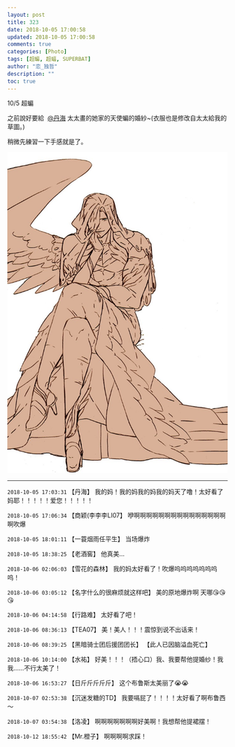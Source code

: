 ```yaml
---
layout: post
title: 323
date: 2018-10-05 17:00:58
updated: 2018-10-05 17:00:58
comments: true
categories: [Photo]
tags: [超蝙, 超蝠, SUPERBAT]
author: "恋_独哲"
description: ""
toc: true
---
```


<p>10/5 超蝙</p> 
<p>之前說好要給&nbsp;&nbsp;<a target="_blank" loftermentionblogid="486294133" href="http://www.lofter.com/mentionredirect.do?blogId=486294133"  >@丹海</a>&nbsp;太太畫的她家的天使蝙的婚紗~(衣服也是修改自太太給我的草圖。)<br /></p> 
<p>稍微先練習一下手感就是了。</p>

![](https://raw.githubusercontent.com/alicewish/maple50821/master/img_YW5MWVN1NEpoZFZLTEh1cFJlLzJlV1pBS1pQVDZoWlV1Y1BudW82M2hhMFBkL09iTEo5M0t3PT0.jpg)

---

`2018-10-05 17:03:31` 【丹海】 我的妈！我的妈我的妈我的妈天了噜！太好看了妈耶！！！！！爱您！！！！！

`2018-10-05 17:06:34` 【商颖(李李李LI07】 咿啊啊啊啊啊啊啊啊啊啊啊啊啊啊啊啊吹爆

`2018-10-05 18:01:11` 【一蓑烟雨任平生】 当场爆炸

`2018-10-05 18:38:25` 【老酒窖】 他真美...

`2018-10-06 02:06:03` 【雪花的森林】 我的妈太好看了！吹爆呜呜呜呜呜呜呜呜！

`2018-10-06 03:05:12` 【名字什么的很麻烦就这样吧】 美的原地爆炸啊 天哪😘😘😘

`2018-10-06 04:14:58` 【行路难】 太好看了吧！

`2018-10-06 08:36:13` 【TEA07】 美！美人！！！震惊到说不出话来！

`2018-10-06 08:39:25` 【黑暗骑士团后援团团长】 【此人已因脑溢血死亡】

`2018-10-06 10:14:00` 【水祐】 好美！！！（捂心口）我、我要帮他提婚纱！我我……不行太美了！

`2018-10-06 16:53:27` 【日斤斤斤斤斤】 这个布鲁斯太美丽了😭😭

`2018-10-07 02:53:38` 【沉迷发糖的TD】 我要嗝屁了！！！！太好看了啊布鲁西～

`2018-10-07 03:54:38` 【洛凌】 啊啊啊啊啊啊啊好美啊！我想帮他提裙摆！

`2018-10-12 18:55:42` 【Mr.橙子】 啊啊啊啊求踩！
